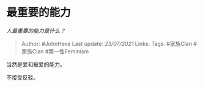 # 最重要的能力
*人最重要的能力是什么？*

> Author: #JohnHexa
Last update: *23/07/2021* 
Links:
Tags:  #家族Clan #家族Clan #第一性Feminism



当然是爱和被爱的能力。

不接受反驳。



